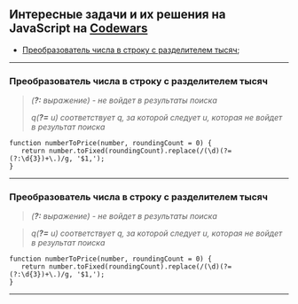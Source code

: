 ## Интересные задачи и их решения на JavaScript на [Codewars](https://www.codewars.com/)

 + [Преобразователь числа в строку с разделителем тысяч](#codewars1);

***
### <a name="codewars1"></a>Преобразователь числа в строку с разделителем тысяч
> _(**?:** выражение) - не войдет в результаты поиска_
> 
> _q(**?=** u) соответствует q, за которой следует u, которая не войдет в результат поиска_

```
function numberToPrice(number, roundingCount = 0) {
   return number.toFixed(roundingCount).replace(/(\d)(?=(?:\d{3})+\.)/g, '$1,');
}
```
***

### <a name="codewars1"></a>Преобразователь числа в строку с разделителем тысяч

> _(**?:** выражение) - не войдет в результаты поиска_

> _q(**?=** u) соответствует q, за которой следует u, которая не войдет в результат поиска_


```
function numberToPrice(number, roundingCount = 0) {
   return number.toFixed(roundingCount).replace(/(\d)(?=(?:\d{3})+\.)/g, '$1,');
}
```

***
